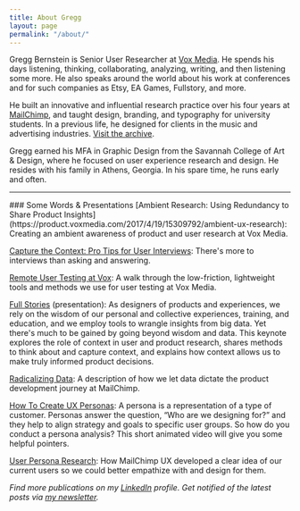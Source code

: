 ```yaml
---
title: About Gregg
layout: page
permalink: "/about/"
---
```


Gregg Bernstein is Senior User Researcher at [Vox Media](http://www.voxmedia.com). He spends his days listening, thinking, collaborating, analyzing, writing, and then listening some more. He also speaks around the world about his work at conferences and for such companies as Etsy, EA Games, Fullstory, and more.

He built an innovative and influential research practice over his four years at [MailChimp](http://www.mailchimp.com), and taught design, branding, and typography for university students. In a previous life, he designed for clients in the music and advertising industries. [Visit the archive](../archive).

Gregg earned his MFA in Graphic Design from the Savannah College of Art &amp; Design, where he focused on user experience research and design. He resides with his family in Athens, Georgia. In his spare time, he runs early and often.
<hr>
### Some Words &amp; Presentations
[Ambient Research: Using Redundancy to Share Product Insights](https://product.voxmedia.com/2017/4/19/15309792/ambient-ux-research): Creating an ambient awareness of product and user research at Vox Media.

[Capture the Context: Pro Tips for User Interviews](https://blog.optimalworkshop.com/capture-the-context-pro-tips-for-user-interviews): There's more to interviews than asking and answering.

[Remote User Testing at Vox](http://product.voxmedia.com/2016/5/26/11787530/remote-user-testing-at-vox): A walk through the low-friction, lightweight tools and methods we use for user testing at Vox Media.

[Full Stories](https://slideslive.com/38894476/full-stories) (presentation): As designers of products and experiences, we rely on the wisdom of our personal and collective experiences, training, and education, and we employ tools to wrangle insights from big data. Yet there's much to be gained by going beyond wisdom and data. This keynote explores the role of context in user and product research, shares methods to think about and capture context, and explains how context allows us to make truly informed product decisions.

[Radicalizing Data](http://us5.campaign-archive1.com/?awesome=no&u=7e093c5cf4&id=361d158320): A description of how we let data dictate the product development journey at MailChimp.

[How To Create UX Personas](http://uxmastery.com/create-ux-personas/): A persona is a representation of a type of customer. Personas answer the question, “Who are we designing for?” and they help to align strategy and goals to specific user groups. So how do you conduct a persona analysis? This short animated video will give you some helpful pointers.

[User Persona Research](https://blog.mailchimp.com/new-mailchimp-user-persona-research/): How MailChimp UX developed a clear idea of our current users so we could better empathize with and design for them.

*Find more publications on my [LinkedIn](https://www.linkedin.com/in/greggbernstein) profile. Get notified of the latest posts via [my newsletter](/subscribe/).*
